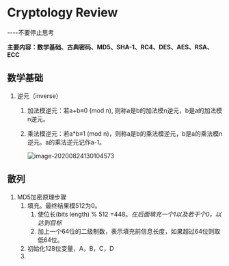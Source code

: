 # Cryptology Review

----不要停止思考

**主要内容：数学基础、古典密码、MD5、SHA-1、RC4、DES、AES、RSA、ECC**

## 数学基础

1. 逆元（inverse）

   1. 加法模逆元：若a+b≡0 (mod n), 则称a是b的加法模n逆元，b是a的加法模n逆元。

   2. 乘法模逆元：若a*b≡1 (mod n)，则称a是b的乘法模逆元，b是a的乘法模n逆元。a的乘法逆元记作a-1。

      ![image-20200824130104573](..\Cryptology-review\pic\image-20200824130104573.png)

## 散列

1. MD5加密原理步骤
   1. 填充。最终结果模512为0。
      1. 使位长(bits length) % 512 =448。*在后面填充一个1以及若干个0，以达到目标*
      2. 加上一个64位的二级制数，表示填充前信息长度，如果超过64位则取低64位。
   2. 初始化128位变量，A，B，C，D
   3. 

